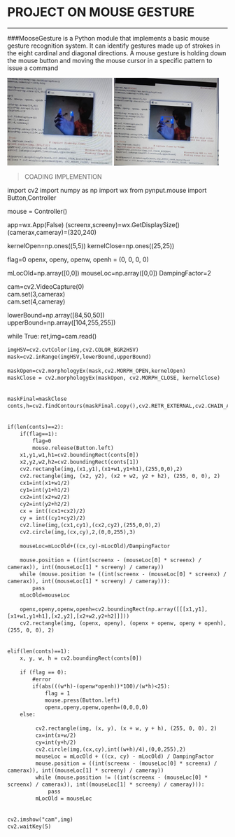 # PROJECT ON MOUSE GESTURE
------------------------------------------------------------------------------  
###MooseGesture is a Python module that implements a basic mouse gesture recognition system. It can identify gestures made up of strokes in the eight cardinal and diagonal directions. A mouse gesture is holding down the mouse button and moving the mouse cursor in a specific pattern to issue a command

<img src="photo/new.jpeg" width=240 height=200>

<img src="photo/person_new.jpg" width=240 height=200>

> COADING IMPLEMENTION 

import cv2
import numpy as np
import wx
from pynput.mouse import Button,Controller                        

mouse = Controller()                                              

app=wx.App(False)
(screenx,screeny)=wx.GetDisplaySize()
(camerax,cameray)=(320,240)

kernelOpen=np.ones((5,5))
kernelClose=np.ones((25,25))

flag=0
openx, openy, openw, openh = (0, 0, 0, 0)

mLocOld=np.array([0,0])
mouseLoc=np.array([0,0])
DampingFactor=2

cam=cv2.VideoCapture(0)        
cam.set(3,camerax)             
cam.set(4,cameray)

lowerBound=np.array([84,50,50])     
upperBound=np.array([104,255,255])     

while True:
    ret,img=cam.read()         

    imgHSV=cv2.cvtColor(img,cv2.COLOR_BGR2HSV)      
    mask=cv2.inRange(imgHSV,lowerBound,upperBound)     

    maskOpen=cv2.morphologyEx(mask,cv2.MORPH_OPEN,kernelOpen)                     
    maskClose = cv2.morphologyEx(maskOpen, cv2.MORPH_CLOSE, kernelClose)        


    maskFinal=maskClose
    conts,h=cv2.findContours(maskFinal.copy(),cv2.RETR_EXTERNAL,cv2.CHAIN_APPROX_NONE)    


    if(len(conts)==2):
        if(flag==1):
            flag=0
            mouse.release(Button.left)
        x1,y1,w1,h1=cv2.boundingRect(conts[0])
        x2,y2,w2,h2=cv2.boundingRect(conts[1])
        cv2.rectangle(img,(x1,y1),(x1+w1,y1+h1),(255,0,0),2)                    
        cv2.rectangle(img, (x2, y2), (x2 + w2, y2 + h2), (255, 0, 0), 2)            
        cx1=int(x1+w1/2)
        cy1=int(y1+h1/2)
        cx2=int(x2+w2/2)
        cy2=int(y2+h2/2)
        cx = int((cx1+cx2)/2)
        cy = int((cy1+cy2)/2)
        cv2.line(img,(cx1,cy1),(cx2,cy2),(255,0,0),2)           
        cv2.circle(img,(cx,cy),2,(0,0,255),3)                        

        mouseLoc=mLocOld+((cx,cy)-mLocOld)/DampingFactor

        mouse.position = ((int(screenx - (mouseLoc[0] * screenx) / camerax)), int((mouseLoc[1] * screeny) / cameray))
        while (mouse.position != ((int(screenx - (mouseLoc[0] * screenx) / camerax)), int((mouseLoc[1] * screeny) / cameray))):
            pass
        mLocOld=mouseLoc

        openx,openy,openw,openh=cv2.boundingRect(np.array([[[x1,y1],[x1+w1,y1+h1],[x2,y2],[x2+w2,y2+h2]]]))
        cv2.rectangle(img, (openx, openy), (openx + openw, openy + openh), (255, 0, 0), 2)


    elif(len(conts)==1):
        x, y, w, h = cv2.boundingRect(conts[0])

        if (flag == 0):
            #error
            if(abs(((w*h)-(openw*openh))*100)/(w*h)<25):
                flag = 1
                mouse.press(Button.left)
                openx,openy,openw,openh=(0,0,0,0)
        else:

             cv2.rectangle(img, (x, y), (x + w, y + h), (255, 0, 0), 2)
             cx=int(x+w/2)
             cy=int(y+h/2)
             cv2.circle(img,(cx,cy),int((w+h)/4),(0,0,255),2)
             mouseLoc = mLocOld + ((cx, cy) - mLocOld) / DampingFactor
             mouse.position = ((int(screenx - (mouseLoc[0] * screenx) / camerax)), int((mouseLoc[1] * screeny) / cameray))
             while (mouse.position != ((int(screenx - (mouseLoc[0] * screenx) / camerax)), int((mouseLoc[1] * screeny) / cameray))):
                 pass
             mLocOld = mouseLoc


    cv2.imshow("cam",img)
    cv2.waitKey(5)
